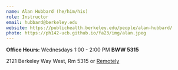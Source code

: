 ```yaml
---
name: Alan Hubbard (he/him/his)
role: Instructor
email: hubbard@berkeley.edu
website: https://publichealth.berkeley.edu/people/alan-hubbard/
photo: https://ph142-ucb.github.io/fa23/img/alan.jpeg
---
```


**Office Hours:** Wednesdays 1:00 - 2:00 PM **BWW 5315**

2121 Berkeley Way West, Rm 5315 or [Remotely](https://berkeley.zoom.us/j/93271104166)

